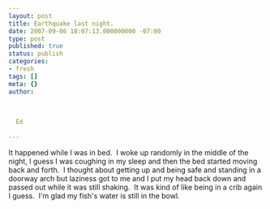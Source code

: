 ```yaml
---
layout: post
title: Earthquake last night.
date: 2007-09-06 18:07:13.000000000 -07:00
type: post
published: true
status: publish
categories:
- fresh
tags: []
meta: {}
author:
  
  
  
  Ed
  
---
```

<p>It happened while I was in bed.  I woke up randomly in the middle of the night, I guess I was coughing in my sleep and then the bed started moving back and forth.  I thought about getting up and being safe and standing in a doorway arch but laziness got to me and I put my head back down and passed out while it was still shaking.  It was kind of like being in a crib again I guess.  I'm glad my fish's water is still in the bowl.</p>
